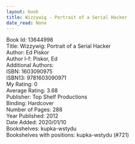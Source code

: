 ```yaml
---
layout: book
title: Wizzywig - Portrait of a Serial Hacker
date_read: None
---
```


Book Id: 13644998<br />
Title: Wizzywig: Portrait of a Serial Hacker<br />
Author: Ed Piskor<br />
Author l-f: Piskor, Ed<br />
Additional Authors: <br />
ISBN: 1603090975<br />
ISBN13: 9781603090971<br />
My Rating: 0<br />
Average Rating: 3.68<br />
Publisher: Top Shelf Productions<br />
Binding: Hardcover<br />
Number of Pages: 288<br />
Year Published: 2012<br />
Date Added: 2020/01/10<br />
Bookshelves: kupka-wstydu<br />
Bookshelves with positions: kupka-wstydu (#721)<br />

